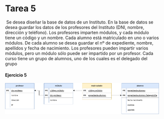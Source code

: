 # Tarea 5
![<image>](https://th.bing.com/th/id/R.9bc89f52695cf3ecc092e5ced8acc3b2?rik=4eKqZ4UTgGTMXg&riu=http%3a%2f%2fpuertodelacruz.mobi%2fwp-content%2fuploads%2fjob-manager-uploads%2fmain_image%2f2017%2f05%2fDJI00776.jpg&ehk=N4D2iUBWPprHqGDNNb%2bZJJvwY7EZXY%2bNHfUyqI2z%2bds%3d&risl=&pid=ImgRaw&r=0)
Se desea diseñar la base de datos de un Instituto. En la base de datos se desea guardar los datos de los profesores del Instituto (DNI, nombre, dirección y teléfono). Los profesores imparten módulos, y cada módulo tiene un código y un nombre. Cada alumno está matriculado en uno o varios módulos. De cada alumno se desea guardar el nº de expediente, nombre, apellidos y fecha de nacimiento. Los profesores pueden impartir varios módulos, pero un módulo sólo puede ser impartido por un profesor. Cada curso tiene un grupo de alumnos, uno de los cuales es el delegado del grupo
#### Ejercicio 5
![<image>](https://github.com/JCarlosAR032/base-de-datos/blob/main/Tareas/Tema%203/Tarea%205/img/Tarea%205.drawio.png)

